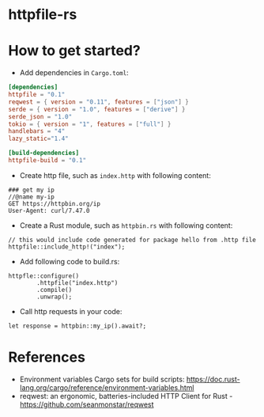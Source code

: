 httpfile-rs
======================

# How to get started?

* Add dependencies in `Cargo.toml`:

```toml
[dependencies]
httpfile = "0.1"
reqwest = { version = "0.11", features = ["json"] }
serde = { version = "1.0", features = ["derive"] }
serde_json = "1.0"
tokio = { version = "1", features = ["full"] }
handlebars = "4"
lazy_static="1.4"

[build-dependencies]
httpfile-build = "0.1"
```

* Create http file, such as `index.http` with following content:

```
### get my ip
//@name my-ip
GET https://httpbin.org/ip
User-Agent: curl/7.47.0
```

* Create a Rust module, such as `httpbin.rs` with following content:

```
// this would include code generated for package hello from .http file
httpfile::include_http!("index");
```

* Add following code to build.rs:

```
httpfle::configure()
        .httpfile("index.http")
        .compile()
        .unwrap();
```

* Call http requests in your code:

```
let response = httpbin::my_ip().await?;
```

# References

* Environment variables Cargo sets for build
  scripts: https://doc.rust-lang.org/cargo/reference/environment-variables.html
* reqwest: an ergonomic, batteries-included HTTP Client for Rust - https://github.com/seanmonstar/reqwest
